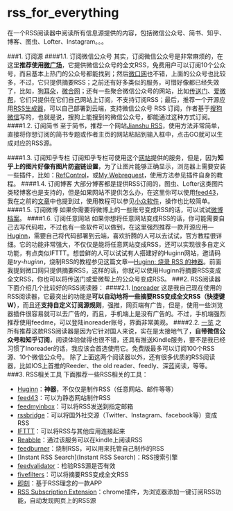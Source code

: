 # rss_for_everything
在一个RSS阅读器中阅读所有信息源提供的内容，包括微信公众号、简书、知乎、博客、图虫、Lofter、Instagram。。。

###1. 订阅源
####1.1. 订阅微信公众号
其实，订阅微信公众号是非常麻烦的，在这里**推荐使用[微广场](http://www.iwgc.cn/)**，它提供微信公众号的全文RSS，免费用户可以订阅10个公众号，而且基本上热门的公众号都能找到；然后[微口网](http://www.vccoo.com/)也不错，上面的公众号也比较多，不过，它只提供摘要RSS；之前还有好多类似的服务，可惜好像都已经失效了，比如，[狗耳朵](http://www.dogear.cn/)，[微合网](http://www.weiheji.net/)；还有一些聚合微信公众号的网站，比如[传送门](http://chuansong.me/)、[爱微帮](http://www.aiweibang.com/u/167)，它们只提供在它们自己网站上订阅，不支持订阅RSS；最后，推荐一个开源应用[RSS生成器](https://github.com/wlwr/rss)，可以自己部署到云端，支持微信公众号 RSS 订阅，作者基于[搜狗微信](http://weixin.sogou.com/)写的，也就是说，搜狗上能搜到的微信公众号，都能通过这种方式订阅。
####1.2. 订阅简书
至于简书，推荐一个网站[Jianshu RSS](http://jianshu.milkythinking.com/)，使用方法非常简单，直接将你想订阅的简书专题或作者主页的网站粘贴到输入框中，点击GO就可以生成对应的RSS源。

####1.3. 订阅知乎专栏
订阅知乎专栏可使用这个[网站](https://rss.lilydjwg.me/)提供的服务，但是，因为**知乎上的图片好像有图片防盗链设置**，为了让图片能够正确显示，浏览器上需要安装一些插件，比如：[RefControl](https://chrome.google.com/webstore/detail/referer-control/hnkcfpcejkafcihlgbojoidoihckciin?utm_campaign=en&utm_source=en-et-na-us-oc-webstrhm&utm_medium=et)，或[My Webrequest](http://app.evecalm.com/MyWebrequest/)，使用方法参见插件自身的教程。
####1.4. 订阅博客
大部分博客都是提供RSS订阅的，图虫、Lofter这类图片类轻博客也是支持的，但是如果网站不提供怎么办，在这里你可以使用[feed43](http://feed43.com/)，我在之前的[文章](http://www.jianshu.com/p/9bc3fedb1ca3)中也提到过，使用教程可以参见[小众软件](http://www.appinn.com/feed43/)，操作也比较简单。
####1.5. 订阅微博
如果你需要将微博上的一些账号变成RSS的话，可以试试[微博档案](http://weibo.wbdacdn.com/)。
####1.6. 订阅任意网站
如果你想将任意网站变成RSS的话，你可能需要自己去写代码啦，不过也有一些软件可以做到，在这里强烈推荐一款开源应用—[Huginn](https://github.com/cantino/huginn/wiki)，需要自己将代码部署到云端，喜欢折腾的人可以去试试，官方教程很详细。它的功能非常强大，不仅仅是能将任意网站变成RSS，还可以实现很多自定义功能，有点类似IFTTT。想尝鲜的人可以试试有人搭建好的Huginn网站，邀请码是*try-huginn*，烧制RSS的教程参见这篇文章—[Huginn: 烧录 RSS 的神器](http://www.jianshu.com/p/4a47e452abc9)。前面我提到微口网只提供摘要RSS，这样的话，你就可以使用Huginn将摘要RSS变成全文RSS，你也可以将传送门或爱微帮上的公众号变成RSS。
###2. RSS阅读器
下面介绍几个比较好的RSS阅读器：
####2.1. [Inoreader](www.inoreader.com)
这是我自己现在使用的RSS阅读器，它最突出的功能是**可以自动地将一些摘要RSS变成全文RSS（快捷键W）**，而且还**支持自定义订阅源规则**，强推，网页端有广告，但是，使用一些浏览器插件很容易就可以去广告的，而且，手机端上是没有广告的。不过，手机端强烈推荐使用feedme，可以登陆inoreader账号，界面非常美观。
####2.2. [一览](http://www.yilan.io/home/)
之所有推荐这款RSS阅读器是因为它针对国人来说，实在是太接地气了，**自带微信公众号和知乎订阅**，阅读体验做得也很不错，还具有推送Kindle服务，要不是我已经习惯了Inoreader的话，我应该会首选使用它。免费版最多可以订阅100个RSS源、10个微信公众号。
除了上面这两个阅读器以外，还有很多优质的RSS阅读器，比如IOS上首推的Reeder、the old reader、feedly、深蓝阅读，等等。
###3. RSS相关工具
下面推荐一些RSS相关的工具：
- [Huginn](https://github.com/cantino/huginn/wiki)：**神器**，不仅仅是制作RSS（任意网站、邮件等等）
- [feed43](http://feed43.com/)：可以为静态网站制作RSS
- [feedmyinbox](https://www.feedmyinbox.com/)：可以将RSS发送到指定邮箱
- [rssbridge](http://rssbridge.buddylist.co/)：可以将国外社交源（Twitter、Instagram、facebook等）变成RSS
- [IFTTT](https://ifttt.com/)：可以将RSS与其他应用连接起来
- [Reabble](http://reabble.com/)：通过该服务可以在kindle上阅读RSS
- [feedburner](https://feedburner.google.com)：烧制RSS，可以用来托管自己制作的RSS
- [Instant RSS Search](Instant RSS Search)：RSS搜索引擎
- [feedvalidator](http://www.feedvalidator.org/)：检验RSS源是否有效
- [fivefilters](http://fivefilters.org/content-only/)：可以将摘要RSS变成全文RSS
- [即刻](http://www.ruguoapp.com/)：基于RSS理念的一款APP
- [RSS Subscription Extension](https://chrome.google.com/webstore/detail/rss-subscription-extensio/nlbjncdgjeocebhnmkbbbdekmmmcbfjd)：chrome插件，为浏览器添加一键订阅RSS功能，自动发现网页上的RSS源

